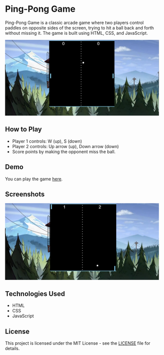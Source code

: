 # Ping-Pong Game

Ping-Pong Game is a classic arcade game where two players control paddles on opposite sides of the screen, trying to hit a ball back and forth without missing it. The game is built using HTML, CSS, and JavaScript.

![Gameplay](gamess.png)

## How to Play

- Player 1 controls: W (up), S (down)
- Player 2 controls: Up arrow (up), Down arrow (down)
- Score points by making the opponent miss the ball.

## Demo

You can play the game [here](https://sithumsankajith.github.io/ping-pong/).

## Screenshots


![Game Over](overss.png)

## Technologies Used

- HTML
- CSS
- JavaScript


## License

This project is licensed under the MIT License - see the [LICENSE](LICENSE) file for details.
